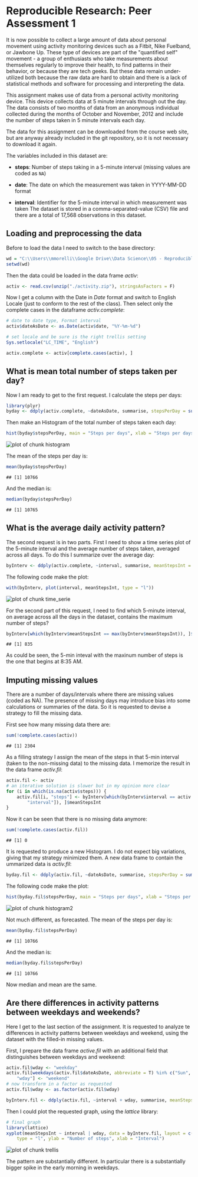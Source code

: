 # Reproducible Research: Peer Assessment 1
It is now possible to collect a large amount of data about personal movement using activity monitoring devices such as a Fitbit, Nike Fuelband, or Jawbone Up. These type of devices are part of the "quantified self" movement - a group of enthusiasts who take measurements about themselves regularly to improve their health, to find patterns in their behavior, or because they are tech geeks. But these data remain under-utilized both because the raw data are hard to obtain and there is a lack of statistical methods and software for processing and interpreting the data.

This assignment makes use of data from a personal activity monitoring device. This device collects data at 5 minute intervals through out the day. The data consists of two months of data from an anonymous individual collected during the months of October and November, 2012 and include the number of steps taken in 5 minute intervals each day.

The data for this assignment can be downloaded from the course web site, but are anyway already included in the git repository, so it is not necessary to download it again.

The variables included in this dataset are:

* **steps**: Number of steps taking in a 5-minute interval (missing
    values are coded as `NA`)

* **date**: The date on which the measurement was taken in YYYY-MM-DD
    format

* **interval**: Identifier for the 5-minute interval in which
    measurement was taken
The dataset is stored in a comma-separated-value (CSV) file and there are a total of 17,568 observations in this dataset.


## Loading and preprocessing the data
Before to load the data I need to switch to the base directory:

```r
wd = "C:\\Users\\mmorelli\\Google Drive\\Data Science\\05 - Reproducible Research\\01 Peer\\RepData_PeerAssessment1"
setwd(wd)
```


Then the data could be loaded in the data frame *activ*:

```r
activ <- read.csv(unzip("./activity.zip"), stringsAsFactors = F)
```


Now I get a column with the Date in *Date* format and switch to English Locale (just to conform to the rest of the class). Then select only the complete cases in the dataframe *activ.complete*:

```r
# date to date type, Format interval
activ$dateAsDate <- as.Date(activ$date, "%Y-%m-%d")

# set locale and be sure is the right trellis setting
Sys.setlocale("LC_TIME", "English")

activ.complete <- activ[complete.cases(activ), ]
```


## What is mean total number of steps taken per day?
Now I am ready to get to the first request. I calculate the steps per days:

```r
library(plyr)
byday <- ddply(activ.complete, ~dateAsDate, summarise, stepsPerDay = sum(steps))
```


Then make an Histogram of the total number of steps taken each day:

```r
hist(byday$stepsPerDay, main = "Steps per days", xlab = "Steps per days")
```

![plot of chunk histogram](figure/histogram.png) 


The mean of the steps per day is:

```r
mean(byday$stepsPerDay)
```

```
## [1] 10766
```


And the median is:

```r
median(byday$stepsPerDay)
```

```
## [1] 10765
```


## What is the average daily activity pattern?
The second request is in two parts. First I need to show a time series plot of the 5-minute interval and the average number of steps taken, averaged across all days. To do this I summarize over the average day:

```r
byInterv <- ddply(activ.complete, ~interval, summarise, meanStepsInt = mean(steps))
```


The following code make the plot:

```r
with(byInterv, plot(interval, meanStepsInt, type = "l"))
```

![plot of chunk time_serie](figure/time_serie.png) 


For the second part of this request, I need to find which 5-minute interval, on average across all the days in the dataset, contains the maximum number of steps? 

```r
byInterv[which(byInterv$meanStepsInt == max(byInterv$meanStepsInt)), ]$interval
```

```
## [1] 835
```


As could be seen, the 5-min inteval with the maxinum number of steps is the one that begins at 8:35 AM.

## Imputing missing values
There are a number of days/intervals where there are missing values (coded as NA). The presence of missing days may introduce bias into some calculations or summaries of the data. So it is requested to devise a strategy to fill the missing data.

First see how many missing data there are:

```r
sum(!complete.cases(activ))
```

```
## [1] 2304
```


As a filling strategy I assign the mean of the steps in that 5-min interval (taken to the non-missing data) to the missing data. I memorize the result in the data frame *activ.fil*:


```r
activ.fil <- activ
# an iterative solution is slower but in my opinion more clear
for (i in which(is.na(activ$steps))) {
    activ.fil[i, "steps"] <- byInterv[which(byInterv$interval == activ.fil[i, 
        "interval"]), ]$meanStepsInt
}
```


Now it can be seen that there is no missing data anymore:

```r
sum(!complete.cases(activ.fil))
```

```
## [1] 0
```


It is requested to produce a new Histogram. I do not expect big variations, giving that my strategy minimized them. A new data frame to contain the ummarized data is *activ.fil*:

```r
byday.fil <- ddply(activ.fil, ~dateAsDate, summarise, stepsPerDay = sum(steps))
```


The following code make the plot:   

```r
hist(byday.fil$stepsPerDay, main = "Steps per days", xlab = "Steps per days")
```

![plot of chunk histogram2](figure/histogram2.png) 


Not much different, as forecasted. 
The mean of the steps per day is:

```r
mean(byday.fil$stepsPerDay)
```

```
## [1] 10766
```


And the median is:

```r
median(byday.fil$stepsPerDay)
```

```
## [1] 10766
```


Now median and mean are the same.


## Are there differences in activity patterns between weekdays and weekends?
Here I get to the last section of the assignment. It is requested to analyze te differences in activity patterns between weekdays and weekend, using the dataset with the filled-in missing values.

First, I prepare the data frame *active.fil* with an additional field that distinguishes between weekdays and weekeend:

```r
activ.fil$wday <- "weekday"
activ.fil[weekdays(activ.fil$dateAsDate, abbreviate = T) %in% c("Sun", "Sat"), 
    "wday"] <- "weekend"
# now transform in a factor as requested
activ.fil$wday <- as.factor(activ.fil$wday)

byInterv.fil <- ddply(activ.fil, ~interval + wday, summarise, meanStepsInt = mean(steps))
```


Then I could plot the requested graph, using the *lattice* library:

```r
# final graph
library(lattice)
xyplot(meanStepsInt ~ interval | wday, data = byInterv.fil, layout = c(1, 2), 
    type = "l", ylab = "Number of steps", xlab = "Interval")
```

![plot of chunk trellis](figure/trellis.png) 


The pattern are substantially different. In particular there is a substantially bigger spike in the early morning in weekdays.








